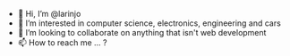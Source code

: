 - 👋 Hi, I’m @larinjo
- 👀 I’m interested in computer science, electronics, engineering and cars
- 💞️ I’m looking to collaborate on anything that isn't web development
- 📫 How to reach me ... ?

<!---
larinjo/larinjo is a ✨ special ✨ repository because its `README.md` (this file) appears on your GitHub profile.
You can click the Preview link to take a look at your changes.
--->
